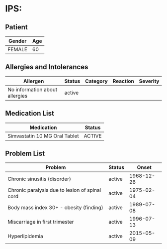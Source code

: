 # IPS:

## Patient

|Gender|Age|
|---|---|
|FEMALE|60|

## Allergies and Intolerances

|Allergen|Status|Category|Reaction|Severity|
|---|---|---|---|---|
|No information about allergies|active||||

## Medication List

|Medication|Status|
|---|---|
|Simvastatin 10 MG Oral Tablet|ACTIVE|

## Problem List

|Problem|Status|Onset|
|---|---|---|
|Chronic sinusitis (disorder)|active|1968-12-26|
|Chronic paralysis due to lesion of spinal cord|active|1975-02-04|
|Body mass index 30+ - obesity (finding)|active|1989-07-08|
|Miscarriage in first trimester|active|1996-07-13|
|Hyperlipidemia|active|2015-05-09|
